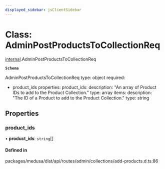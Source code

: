 ```yaml
---
displayed_sidebar: jsClientSidebar
---
```


# Class: AdminPostProductsToCollectionReq

[internal](../modules/internal-3.md).AdminPostProductsToCollectionReq

**`Schema`**

AdminPostProductsToCollectionReq
type: object
required:
  - product_ids
properties:
  product_ids:
    description: "An array of Product IDs to add to the Product Collection."
    type: array
    items:
      description: "The ID of a Product to add to the Product Collection."
      type: string

## Properties

### product\_ids

• **product\_ids**: `string`[]

#### Defined in

packages/medusa/dist/api/routes/admin/collections/add-products.d.ts:86
